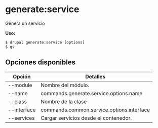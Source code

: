 # generate:service
Genera un servicio

**Uso:**
```
$ drupal generate:service [options] 
$ gs  
```

## Opciones disponibles
Opción | Detalles
-------|-------------
--module | Nombre del módulo.
--name | commands.generate.service.options.name
--class | Nombre de la clase
--interface | commands.common.service.options.interface
--services | Cargar servicios desde el contenedor.
